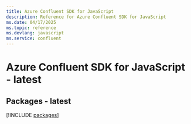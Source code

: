 ```yaml
---
title: Azure Confluent SDK for JavaScript
description: Reference for Azure Confluent SDK for JavaScript
ms.date: 04/17/2025
ms.topic: reference
ms.devlang: javascript
ms.service: confluent
---
```

# Azure Confluent SDK for JavaScript - latest
## Packages - latest
[!INCLUDE [packages](confluent-index.md)]